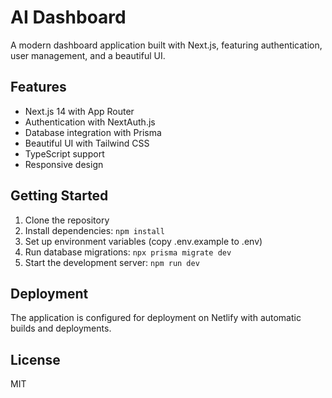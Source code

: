 # AI Dashboard

A modern dashboard application built with Next.js, featuring authentication, user management, and a beautiful UI.

## Features

- Next.js 14 with App Router
- Authentication with NextAuth.js
- Database integration with Prisma
- Beautiful UI with Tailwind CSS
- TypeScript support
- Responsive design

## Getting Started

1. Clone the repository
2. Install dependencies: `npm install`
3. Set up environment variables (copy .env.example to .env)
4. Run database migrations: `npx prisma migrate dev`
5. Start the development server: `npm run dev`

## Deployment

The application is configured for deployment on Netlify with automatic builds and deployments.

## License

MIT